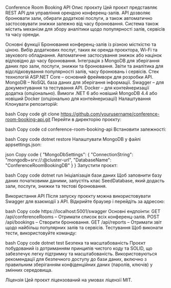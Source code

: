 Conference Room Booking API
Опис проєкту
Цей проєкт представляє REST API для управління орендою конференц-залів. API дозволяє бронювати зали, обирати додаткові послуги, а також автоматично застосовувати знижки залежно від часу бронювання. Система також містить механізм для збору аналітики щодо популярності залів, сервісів та часу оренди.

Основні функції
Бронювання конференц-залів із різною місткістю та ціною.
Вибір додаткових послуг, таких як оренда проєктора, Wi-Fi та звукового обладнання.
Автоматичне застосування знижок або націнок відповідно до часу бронювання.
Інтеграція з MongoDB для зберігання даних про зали, послуги, знижки та бронювання.
Звіти та аналітика для відслідковування популярності залів, часу бронювань і сервісів.
Стек технологій
ASP.NET Core – основний фреймворк для розробки API.
MongoDB – NoSQL база даних для зберігання інформації.
Swagger – для документування та тестування API.
Docker – для контейнеризації додатка (опціонально).
Вимоги
.NET 6 або новіший
MongoDB 4.4 або новіший
Docker (опціонально для контейнеризації)
Налаштування
Клонувати репозиторій:

bash
Copy code
git clone https://github.com/yourusername/conference-room-booking-api.git
Перейти в директорію проєкту:

bash
Copy code
cd conference-room-booking-api
Встановити залежності:

bash
Copy code
dotnet restore
Налаштувати MongoDB у файлі appsettings.json:

json
Copy code
{
  "MongoDbSettings": {
    "ConnectionString": "mongodb+srv://<username>:<password>@cluster-url",
    "DatabaseName": "ConferenceRoomBookingDB"
  }
}
Запустити проєкт:

bash
Copy code
dotnet run
Ініціалізація бази даних
Щоб заповнити базу даних початковими даними, запустіть клас SeedDatabase, який додасть зали, послуги, знижки та тестові бронювання.

Використання API
Після запуску проєкту можна використовувати Swagger для взаємодії з API. Відкрийте браузер і перейдіть за адресою:

bash
Copy code
https://localhost:5001/swagger
Основні ендпоінти:
GET /api/conferenceRooms – Отримати список всіх конференц-залів.
POST /api/bookings – Створити бронювання.
GET /api/reports – Отримати звіт щодо найбільш популярних залів та сервісів.
Тестування
Щоб виконати тести, використовуйте команду:

bash
Copy code
dotnet test
Безпека та масштабованість
Проєкт побудований із дотриманням принципів чистого коду та SOLID, що забезпечує легку підтримку та масштабованість. Використовуються рекомендації для безпечного доступу до бази даних, включно з правильним зберіганням конфіденційних даних (паролів, ключів) у змінних середовища.

Ліцензія
Цей проєкт ліцензований на умовах ліцензії MIT.
